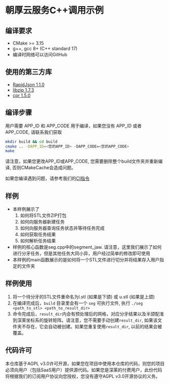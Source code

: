 # 朝厚云服务C++调用示例

## 编译要求

- CMake >= 3.15
- g++, gcc 8+ (C++ standard 17)
- 编译时网络可以访问GitHub

## 使用的第三方库

- [RapidJson 1.1.0](https://github.com/Tencent/rapidjson)
- [libzip 1.7.3](https://github.com/nih-at/libzip)
- [cpr 1.5.0](https://github.com/whoshuu/cpr)

## 编译步骤

用户需要 APP_ID 和 APP_CODE 用于编译，如果您没有 APP_ID 或者 APP_CODE, 请联系我们获取

```bash
mkdir build && cd build
cmake .. -DAPP_ID=<您的APP_ID> -DAPP_CODE=<您的APP_CODE>
make
```

请注意，如果您更改APP_ID或APP_CODE, 您需要删除整个build文件夹并重新编译, 否则CMakeCache会造成问题。

如果您编译遇到问题，请参考我们的[CI指令](.travis.yml)

## 样例

- 本样例展示了
  1. 如何将STL文件ZIP打包
  2. 如何向服务器新建任务
  3. 如何向服务器查询任务状态并等待任务完成
  4. 如何获取任务结果
  5. 如何解析任务结果
- 样例的核心函数是seg.cpp中的segment_jaw. 请注意，这里我们展示了如何进行分牙任务，但是其他任务大同小异，用户经过简单的修改即可使用
- 本样例的main函数展示的是如何将一个STL文件进行切分并将结果存入用户指定的文件夹

## 样例使用

1. 将一个待分牙的STL文件重命名为l.stl (如果是下颌) 或 u.stl (如果是上颌)
2. 在编译完成后，`build` 目录里会有一个 `seg` 可执行文件, 执行 `./seg <path_to_stl> <path_to_result_dir>`
3. 命令完成后，`result_dir`内会有预处理后的网格，对应分牙结果以及半颌配准到深莱坐标系的旋转矩阵。请注意，您不需要手动创建`result_dir`, 如果该文件夹不存在，它会自动被创建。如果您重复使用`result_dir`, 以前的结果会被覆盖。

## 代码许可

本仓库基于AGPL v3.0许可开源，如果您在项目中使用本仓库的代码，则您的项目必须向用户（包括SaaS用户）提供源代码。如果您是深莱的付费用户，此份代码将根据我们的订阅用户协议向您授权，您没有遵守AGPL v3.0开源协议的义务。
